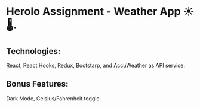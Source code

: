 # Herolo Assignment - Weather App ☀️🌡️.

## Technologies:

React, React Hooks, Redux, Bootstarp, and AccuWeather as API service.

## Bonus Features:

Dark Mode, Celsius/Fahrenheit toggle.

